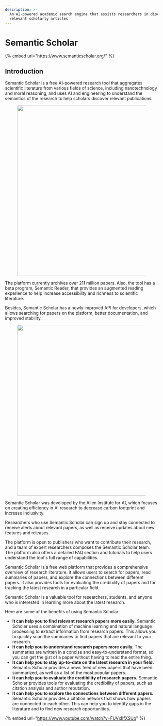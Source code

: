 ```yaml
---
description: >-
  An AI-powered academic search engine that assists researchers in discovering
  relevant scholarly articles
---
```


# Semantic Scholar

{% embed url="https://www.semanticscholar.org/" %}

## Introduction

Semantic Scholar is a free AI-powered research tool that aggregates scientific literature from various fields of science, including nanotechnology and moral reasoning, and uses AI and engineering to understand the semantics of the research to help scholars discover relevant publications.

<figure><img src="../../.gitbook/assets/image (4).png" alt="" width="563"><figcaption></figcaption></figure>

The platform currently archives over 211 million papers. Also, the tool has a beta program, Semantic Reader, that provides an augmented reading experience to help increase accessibility and richness to scientific literature.

Besides, Semantic Scholar has a newly improved API for developers, which allows searching for papers on the platform, better documentation, and improved stability.

<figure><img src="../../.gitbook/assets/image (5).png" alt="" width="563"><figcaption></figcaption></figure>

Semantic Scholar was developed by the Allen Institute for AI, which focuses on creating efficiency in AI research to decrease carbon footprint and increase inclusivity.

Researchers who use Semantic Scholar can sign up and stay connected to receive alerts about relevant papers, as well as receive updates about new features and releases.

The platform is open to publishers who want to contribute their research, and a team of expert researchers composes the Semantic Scholar team. The platform also offers a detailed FAQ section and tutorials to help users understand the tool's full range of capabilities.

Semantic Scholar is a free web platform that provides a comprehensive overview of research literature. It allows users to search for papers, read summaries of papers, and explore the connections between different papers. It also provides tools for evaluating the credibility of papers and for tracking the latest research in a particular field.

Semantic Scholar is a valuable tool for researchers, students, and anyone who is interested in learning more about the latest research.

Here are some of the benefits of using Semantic Scholar:

* **It can help you to find relevant research papers more easily.** Semantic Scholar uses a combination of machine learning and natural language processing to extract information from research papers. This allows you to quickly scan the summaries to find papers that are relevant to your research.
* **It can help you to understand research papers more easily.** The summaries are written in a concise and easy-to-understand format, so you can get the gist of a paper without having to read the entire thing.
* **It can help you to stay up-to-date on the latest research in your field.** Semantic Scholar provides a news feed of new papers that have been summarized, as well as a list of the most popular papers.
* **It can help you to evaluate the credibility of research papers.** Semantic Scholar provides tools for evaluating the credibility of papers, such as citation analysis and author reputation.
* **It can help you to explore the connections between different papers.** Semantic Scholar provides a citation network that shows how papers are connected to each other. This can help you to identify gaps in the literature and to find new research opportunities.

{% embed url="https://www.youtube.com/watch?v=FUVxIIfXSUo" %}
